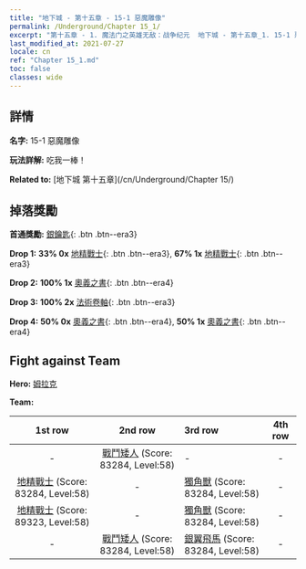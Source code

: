 ```yaml
---
title: "地下城 - 第十五章 - 15-1 惡魔雕像"
permalink: /Underground/Chapter 15_1/
excerpt: "第十五章 - 1. 魔法门之英雄无敌：战争纪元  地下城 - 第十五章_1. 15-1 惡魔雕像"
last_modified_at: 2021-07-27
locale: cn
ref: "Chapter 15_1.md"
toc: false
classes: wide
---
```


## 詳情

 **名字:** 15-1 惡魔雕像

 **玩法詳解:**       吃我一棒！

 **Related to:** [地下城 第十五章](/cn/Underground/Chapter 15/)

## 掉落獎勵

 **首通獎勵:** [銀鑰匙](/cn/Items/con_693/){: .btn .btn--era3}

 **Drop 1:** **33% 0x** [地精戰士](/cn/Items/unt_217/){: .btn .btn--era3}, **67% 1x** [地精戰士](/cn/Items/unt_217/){: .btn .btn--era3}

 **Drop 2:** **100% 1x** [奧義之書](/cn/Items/mat_60/){: .btn .btn--era4}

 **Drop 3:** **100% 2x** [法術卷軸](/cn/Items/con_694/){: .btn .btn--era3}

 **Drop 4:** **50% 0x** [奧義之書](/cn/Items/mat_53/){: .btn .btn--era4}, **50% 1x** [奧義之書](/cn/Items/mat_53/){: .btn .btn--era4}


## Fight against Team
 **Hero:** [姆拉克](/cn/heroes/Mullich/)

 **Team:**


  | 1st row | 2nd row | 3rd row | 4th row |
  |:----:|:----:|:----|:----:|
  | - | [戰鬥矮人](/cn/units/Dwarf/) (Score: 83284, Level:58)  | - | - |
  | [地精戰士](/cn/units/Goblin/) (Score: 83284, Level:58)  | - | [獨角獸](/cn/units/Unicorn/) (Score: 83284, Level:58)  | - |
  | [地精戰士](/cn/units/Goblin/) (Score: 89323, Level:58)  | - | [獨角獸](/cn/units/Unicorn/) (Score: 83284, Level:58)  | - |
  | - | [戰鬥矮人](/cn/units/Dwarf/) (Score: 83284, Level:58)  | [銀翼飛馬](/cn/units/Pegasus/) (Score: 83284, Level:58)  | - |


